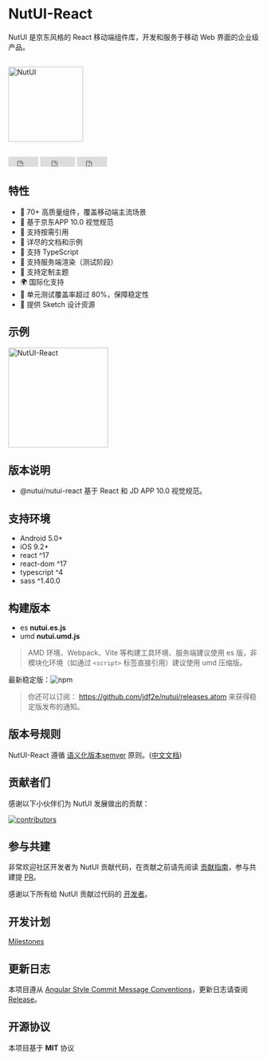 # NutUI-React

NutUI 是京东风格的 React 移动端组件库，开发和服务于移动 Web 界面的企业级产品。

<div style="margin:30px 0;">
    <img src="https://img14.360buyimg.com/imagetools/jfs/t1/167902/2/8762/791358/603742d7E9b4275e3/e09d8f9a8bf4c0ef.png" width="150" alt="NutUI">
</div>

<iframe src="https://ghbtns.com/github-btn.html?user=jdf2e&repo=nutui-react&type=star&count=true" frameborder="0" scrolling="0" width="60px" height="20px"></iframe>

<iframe src="https://ghbtns.com/github-btn.html?user=jdf2e&repo=nutui-react&type=watch&count=true&v=2" frameborder="0" scrolling="0" width="70px" height="20px"></iframe>

<iframe src="https://ghbtns.com/github-btn.html?user=jdf2e&repo=nutui-react&type=fork&count=true" frameborder="0" scrolling="0" width="60px" height="20px"></iframe>

## 特性

* 🚀 70+ 高质量组件，覆盖移动端主流场景
* 📖 基于京东APP 10.0 视觉规范
* 🍭 支持按需引用
* 📖 详尽的文档和示例
* 💪 支持 TypeScript
* 💪 支持服务端渲染（测试阶段）
* 🍭 支持定制主题
* 🌍 国际化支持
* 🍭 单元测试覆盖率超过 80%，保障稳定性
* 📖 提供 Sketch 设计资源

## 示例

<img src="https://img12.360buyimg.com/imagetools/jfs/t1/202336/18/18586/7437/61b832ccE0b13d53d/18605da7232a5a0e.png" width="200" alt="NutUI-React" />

## 版本说明

- @nutui/nutui-react 基于 React 和 JD APP 10.0 视觉规范。

## 支持环境

* Android 5.0+
* iOS 9.2+
* react ^17
* react-dom ^17
* typescript ^4
* sass ^1.40.0

## 构建版本

* es **nutui.es.js**
* umd **nutui.umd.js**

> AMD 环境、Webpack、Vite 等构建工具环境、服务端建议使用 es 版，非模块化环境（如通过 `<script>` 标签直接引用）建议使用 umd 压缩版。

最新稳定版：![npm](https://img.shields.io/npm/v/@nutui/nutui-react.svg)

> 你还可以订阅： https://github.com/jdf2e/nutui/releases.atom 来获得稳定版发布的通知。

## 版本号规则

NutUI-React 遵循 [语义化版本semver](https://semver.org/) 原则。([中文文档](https://semver.org/lang/zh-CN/))


## 贡献者们

感谢以下小伙伴们为 NutUI 发展做出的贡献：

<a href="https://github.com/jdf2e/nutui-react/graphs/contributors">
  <img src="https://opencollective.com/nutui-react/contributors.svg?width=890&button=false" alt="contributors">
</a>

## 参与共建

非常欢迎社区开发者为 NutUI 贡献代码，在贡献之前请先阅读 [贡献指南](https://nutui.jd.com/#/zh-CN/guide/contributing)，参与共建提 [PR](https://github.com/jdf2e/nutui-react/pulls)。

感谢以下所有给 NutUI 贡献过代码的 [开发者](https://github.com/jdf2e/nutui-react/graphs/contributors)。

## 开发计划

[Milestones](https://github.com/jdf2e/nutui-react/projects)

## 更新日志

本项目遵从 [Angular Style Commit Message Conventions](https://gist.github.com/stephenparish/9941e89d80e2bc58a153)，更新日志请查阅 [Release](https://github.com/jdf2e/nutui-react/releases)。

## 开源协议

本项目基于 **MIT** 协议
